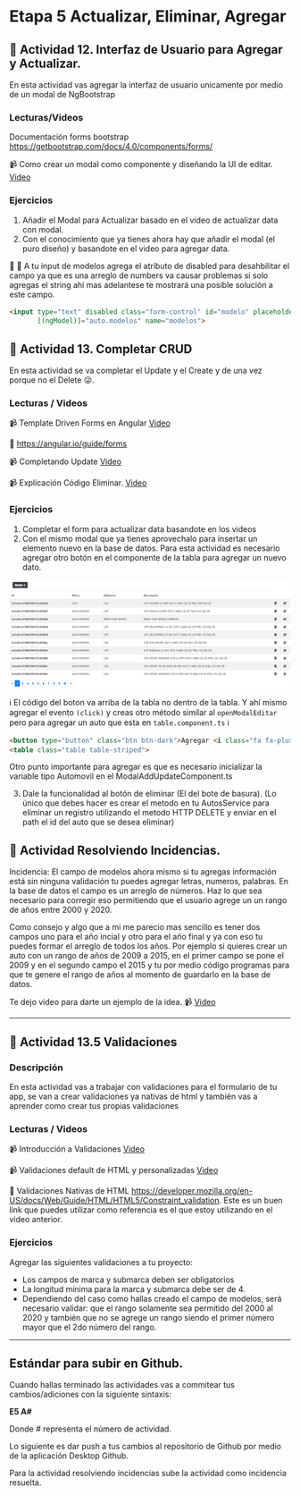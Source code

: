 # Etapa 5 Actualizar, Eliminar, Agregar

## :mushroom: Actividad 12. Interfaz de  Usuario para  Agregar y Actualizar.

En esta actividad vas  agregar la interfaz de usuario unicamente por medio de un modal de NgBootstrap

### Lecturas/Videos

Documentación forms bootstrap https://getbootstrap.com/docs/4.0/components/forms/

:video_camera: Como crear un modal como componente y diseñando la UI de editar. [Video](https://mega.nz/#!6nhxnDgY!1_P51tHpdQSxSJhi6bSrTc9eRrCgjYuH4k1CkxQ9zQY)

### Ejercicios
1. Añadir el Modal para Actualizar basado en el video de actualizar data con modal.
2. Con el conocimiento que ya tienes ahora hay que añadir el modal (el puro diseño) y basandote en el video para agregar data.

 :loudspeaker: :loudspeaker: A tu input de modelos agrega el atributo de disabled para desahbilitar el campo ya que es una arreglo de numbers va causar problemas si solo agregas el string ahí mas adelantese te mostrará una posible solución a este campo.
```html 
<input type="text" disabled class="form-control" id="modelo" placeholder="Agrega el modelo"
       [(ngModel)]="auto.modelos" name="modelos">
```

## :mushroom: Actividad 13. Completar CRUD

En esta actividad se va completar el Update y el Create y de una vez porque no el Delete :stuck_out_tongue_winking_eye:.

### Lecturas / Videos


:video_camera: Template Driven Forms en Angular [Video](https://mega.nz/#!ejohgT7K!zh0YXUwbm3rYIXBrKHUPFupgK2KP8H-5E_24rP-qTX8)

:link: https://angular.io/guide/forms

:video_camera: Completando Update [Video](https://mega.nz/#!mqp3BBiI!Fh_ng2GP3h3EiWKq-b0V7Li0hmhYDPJIPzN2A_FKMso)

:video_camera: Explicación Código Eliminar. [Video](https://mega.nz/#!2qgnzJYK!eS8EG0zT59AwiGVzCCI2cjay2PnzbEATkBVutSZxtRk)


### Ejercicios

1. Completar el form para actualizar data basandote en los videos
2. Con el mismo modal que ya tienes aprovechalo para insertar un elemento nuevo en la base de datos. Para esta actividad es necesario agregar
otro botón en el componente de la tabla para agregar un nuevo dato.

![!](/images/tabla-boton-add.png)


:information_source: El código del boton va  arriba de la tabla no dentro de la tabla. Y ahí mismo agregar el evento `(click)` y creas otro método similar al `openModalEditar` 
pero para agregar un auto que esta en `table.component.ts` :information_source:
```html
<button type="button" class="btn btn-dark">Agregar <i class="fa fa-plus"></i></button>
<table class="table table-striped">
```

Otro punto importante para agregar es que es necesario inicializar la variable tipo Automovil en el ModalAddUpdateComponent.ts

3. Dale la funcionalidad al botón de eliminar (El del bote de basura). (Lo único que debes hacer es crear el metodo en tu AutosService para eliminar un registro
utilizando el metodo HTTP DELETE y enviar en el path el id del auto que se desea eliminar)


## :mushroom: Actividad Resolviendo Incidencias.

Incidencia: El campo de modelos ahora mismo si tu agregas información está sin ninguna validación tu puedes agregar letras, numeros, palabras. En la base de datos el campo es un arreglo de números. Haz lo que sea necesario para corregir eso permitiendo que el usuario agrege un un rango de años entre 2000 y 2020.

Como consejo y algo que a mi me parecio mas sencillo es tener dos campos uno para el año incial y otro para el año final y ya con eso tu puedes formar el arreglo de todos los años. Por ejemplo si quieres crear un auto con un rango de años de 2009 a 2015, en el primer campo se pone el 2009 y en el segundo campo el 2015 y tu por medio código programas para que te genere el rango de años  al momento de guardarlo en la base de datos.

Te dejo video para darte un ejemplo de la idea. :video_camera: [Video](https://mega.nz/file/aj5mhaQJ#F2ZNSLnnszoXdMpEGCRFNUIWhfS2_pF2GUmEmu41vhw)

___
 
## :mushroom: Actividad 13.5 Validaciones

### Descripción

En esta actividad vas a trabajar con validaciones para el formulario de tu app, se van a crear validaciones ya nativas de html y también vas a aprender como crear tus propias
validaciones

### Lecturas / Videos
:video_camera: Introducción  a Validaciones [Video](https://mega.nz/file/X7ggiawC#Dk_OF6Hl0xeazvq4rFsw7K9ij5uB3vnWWH0UCaNae4U)

:video_camera: Validaciones default de HTML y personalizadas [Video](https://mega.nz/file/2m4yUC5Q#wBWDaGT6eGiFGWCvEjvfpJwR6BgshuvktVU4rh3X43Y)

:link: Validaciones Nativas de HTML https://developer.mozilla.org/en-US/docs/Web/Guide/HTML/HTML5/Constraint_validation. Este es un buen link que puedes utilizar como referencia es el que estoy utilizando en el video anterior.

### Ejercicios
Agregar las siguientes validaciones a tu proyecto:
* Los campos de marca y submarca deben ser obligatorios
* La longitud mínima para la marca y submarca debe ser de 4.
* Dependiendo del caso como hallas creado el campo de modelos, será necesario validar: que el rango solamente sea permitido del 2000 al 2020 y también que no se agrege un rango siendo el primer número mayor que el 2do número del rango.
___

## Estándar para subir en Github.

Cuando hallas terminado las actividades vas a commitear tus cambios/adiciones con la siguiente sintaxis: 

**E5 A#**

Donde # representa el número de actividad.

Lo siguiente es dar push a tus cambios al repositorio de Github por medio de la aplicación Desktop Github.

Para la actividad resolviendo incidencias sube la actividad como incidencia resuelta.
